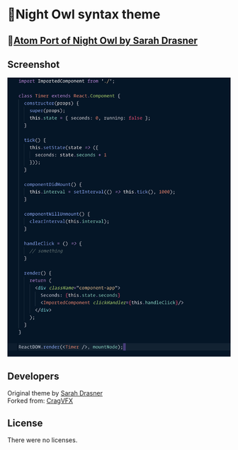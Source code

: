 # 🦉Night Owl syntax theme

## 🦉[Atom Port of Night Owl by Sarah Drasner](https://marketplace.visualstudio.com/items?itemName=sdras.night-owl&WT.mc_id=twitter-social-sdras)

## Screenshot

![Screenshot of theme showing Vue sample](night-owl-vs-code-syntax.png)


## Developers

Original theme by [Sarah Drasner](https://marketplace.visualstudio.com/items?itemName=sdras.night-owl&WT.mc_id=twitter-social-sdras)  
Forked from: [CragVFX](https://github.com/CragVFX/night-owl-vs-code-syntax)


## License

There were no licenses.
